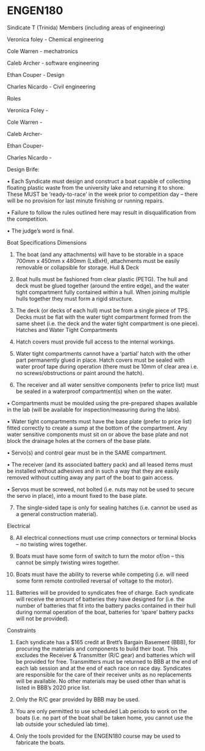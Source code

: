 # ENGEN180
Sindicate T (Trinida)
Members (including areas of engineering)

Veronica foley - Chemical engineering 

Cole Warren - mechatronics

Caleb Archer - software engineering 

Ethan Couper - Design

Charles Nicardo - Civil engineering 



Roles

Veronica Foley -

Cole Warren -

Caleb Archer-

Ethan Couper- 

Charles Nicardo -


Design Brife:

•	Each Syndicate must design and construct a boat capable of collecting floating plastic waste from the university lake and returning it to shore. These MUST be ‘ready-to-race’ in the week prior to competition day – there will be no provision for last minute finishing or running repairs.  

•	Failure to follow the rules outlined here may result in disqualification from the competition.  

•	The judge’s word is final.

Boat Specifications
Dimensions
1.	The boat (and any attachments) will have to be storable in a space 700mm x 450mm x 480mm (LxBxH), attachments must be easily removable or collapsible for storage.
Hull & Deck

2.	Boat hulls must be fashioned from clear plastic (PETG).  The hull and deck must be glued together (around the entire edge), and the water tight compartment fully contained within a hull.  When joining multiple hulls together they must form a rigid structure.

3.	The deck (or decks of each hull) must be from a single piece of TPS.  Decks must be flat with the water tight compartment formed from the same sheet (i.e. the deck and the water tight compartment is one piece). 
Hatches and Water Tight Compartments

4.	Hatch covers must provide full access to the internal workings.  

5.	Water tight compartments cannot have a ‘partial’ hatch with the other part permanently glued in place.  Hatch covers must be sealed with water proof tape during operation (there must be 10mm of clear area i.e. no screws/obstructions or paint around the hatch).

6.	The receiver and all water sensitive components (refer to price list) must be sealed in a waterproof compartment(s) when on the water.  

•	Compartments must be moulded using the pre-prepared shapes available in the lab (will be available for inspection/measuring during the labs). 

•	Water tight compartments must have the base plate (prefer to price list) fitted correctly to create a sump at the bottom of the compartment.  Any water sensitive components must sit on or above the base plate and not block the drainage holes at the corners of the base plate.

•	Servo(s) and control gear must be in the SAME compartment.

•	The receiver (and its associated battery pack) and all leased items must be installed without adhesives and in such a way that they are easily removed without cutting away any part of the boat to gain access.  

•	Servos must be screwed, not bolted (i.e. nuts may not be used to secure the servo in place), into a mount fixed to the base plate.

7.	The single-sided tape is only for sealing hatches (i.e. cannot be used as a general construction material).

Electrical

8.	All electrical connections must use crimp connectors or terminal blocks – no twisting wires together.

9.	Boats must have some form of switch to turn the motor of/on – this cannot be simply twisting wires together.

10.	Boats must have the ability to reverse while competing (i.e. will need some form remote controlled reversal of voltage to the motor).

11.	Batteries will be provided to syndicates free of charge.  Each syndicate will receive the amount of batteries they have designed for (i.e. the number of batteries that fit into the battery packs contained in their hull during normal operation of the boat, batteries for ‘spare’ battery packs will not be provided).

Constraints

1.	Each syndicate has a $165 credit at Brett’s Bargain Basement (BBB), for procuring the materials and components to build their boat.  This excludes the Receiver & Transmitter (R/C gear) and batteries which will be provided for free.  Transmitters must be returned to BBB at the end of each lab session and at the end of each race on race day.  Syndicates are responsible for the care of their receiver units as no replacements will be available.  No other materials may be used other than what is listed in BBB’s 2020 price list. 

2.	Only the R/C gear provided by BBB may be used.

3.	You are only permitted to use scheduled Lab periods to work on the boats (i.e. no part of the boat shall be taken home, you cannot use the lab outside your scheduled lab time).

4.	Only the tools provided for the ENGEN180 course may be used to fabricate the boats.


